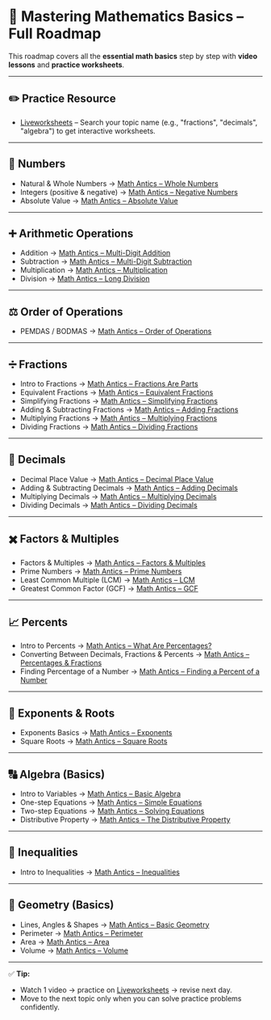 # 📘 Mastering Mathematics Basics – Full Roadmap

This roadmap covers all the **essential math basics** step by step with **video lessons** and **practice worksheets**.

---

## ✏️ Practice Resource
- [Liveworksheets](https://www.liveworksheets.com/) – Search your topic name (e.g., "fractions", "decimals", "algebra") to get interactive worksheets.

---

## 🔢 Numbers
- Natural & Whole Numbers → [Math Antics – Whole Numbers](https://www.youtube.com/watch?v=2VkqY4xrwsc)  
- Integers (positive & negative) → [Math Antics – Negative Numbers](https://www.youtube.com/watch?v=Z6lP2Qv-4w0)  
- Absolute Value → [Math Antics – Absolute Value](https://www.youtube.com/watch?v=9spDGBeoV8o)

---

## ➕ Arithmetic Operations
- Addition → [Math Antics – Multi-Digit Addition](https://www.youtube.com/watch?v=Q8mD4fFfknc)  
- Subtraction → [Math Antics – Multi-Digit Subtraction](https://www.youtube.com/watch?v=7DkX5MJmYBM)  
- Multiplication → [Math Antics – Multiplication](https://www.youtube.com/watch?v=6WtuYq5aGTA)  
- Division → [Math Antics – Long Division](https://www.youtube.com/watch?v=3Kz3-89ZXt4)

---

## ⚖️ Order of Operations
- PEMDAS / BODMAS → [Math Antics – Order of Operations](https://www.youtube.com/watch?v=dAgfnK528RA)

---

## ➗ Fractions
- Intro to Fractions → [Math Antics – Fractions Are Parts](https://www.youtube.com/watch?v=DnFrOetuUKg)  
- Equivalent Fractions → [Math Antics – Equivalent Fractions](https://www.youtube.com/watch?v=4lkq3DgvmJo)  
- Simplifying Fractions → [Math Antics – Simplifying Fractions](https://www.youtube.com/watch?v=3-ljt0tLx1o)  
- Adding & Subtracting Fractions → [Math Antics – Adding Fractions](https://www.youtube.com/watch?v=bcV0TYIqyaQ)  
- Multiplying Fractions → [Math Antics – Multiplying Fractions](https://www.youtube.com/watch?v=6pUISnUgW9I)  
- Dividing Fractions → [Math Antics – Dividing Fractions](https://www.youtube.com/watch?v=XDGBJjLUPfg)

---

## 🔢 Decimals
- Decimal Place Value → [Math Antics – Decimal Place Value](https://www.youtube.com/watch?v=0grtXwlbf0g)  
- Adding & Subtracting Decimals → [Math Antics – Adding Decimals](https://www.youtube.com/watch?v=ayFAh4VNMFA)  
- Multiplying Decimals → [Math Antics – Multiplying Decimals](https://www.youtube.com/watch?v=8JpyGMy5YUs)  
- Dividing Decimals → [Math Antics – Dividing Decimals](https://www.youtube.com/watch?v=VhmN79WQpXI)

---

## ✖️ Factors & Multiples
- Factors & Multiples → [Math Antics – Factors & Multiples](https://www.youtube.com/watch?v=7ha78yWRDlE)  
- Prime Numbers → [Math Antics – Prime Numbers](https://www.youtube.com/watch?v=7VJ6Jk1hW2k)  
- Least Common Multiple (LCM) → [Math Antics – LCM](https://www.youtube.com/watch?v=ru7mWZJlRQg)  
- Greatest Common Factor (GCF) → [Math Antics – GCF](https://www.youtube.com/watch?v=yO3nGP0tl6s)

---

## 📈 Percents
- Intro to Percents → [Math Antics – What Are Percentages?](https://www.youtube.com/watch?v=jeN8nM0aG2s)  
- Converting Between Decimals, Fractions & Percents → [Math Antics – Percentages & Fractions](https://www.youtube.com/watch?v=XS6gZWpB1mY)  
- Finding Percentage of a Number → [Math Antics – Finding a Percent of a Number](https://www.youtube.com/watch?v=Z8lmboXzjM0)

---

## 🧮 Exponents & Roots
- Exponents Basics → [Math Antics – Exponents](https://www.youtube.com/watch?v=0tDDNG5GYus)  
- Square Roots → [Math Antics – Square Roots](https://www.youtube.com/watch?v=4X8Q0ghwLOA)  

---

## 🔠 Algebra (Basics)
- Intro to Variables → [Math Antics – Basic Algebra](https://www.youtube.com/watch?v=ljhfD2JfGLo)  
- One-step Equations → [Math Antics – Simple Equations](https://www.youtube.com/watch?v=Yhtge7CNB5Q)  
- Two-step Equations → [Math Antics – Solving Equations](https://www.youtube.com/watch?v=VljnRgC0BZQ)  
- Distributive Property → [Math Antics – The Distributive Property](https://www.youtube.com/watch?v=MVyVa7yN-88)

---

## 🔎 Inequalities
- Intro to Inequalities → [Math Antics – Inequalities](https://www.youtube.com/watch?v=_TjgSjz7rjM)

---

## 📏 Geometry (Basics)
- Lines, Angles & Shapes → [Math Antics – Basic Geometry](https://www.youtube.com/watch?v=mOplhWZZBJg)  
- Perimeter → [Math Antics – Perimeter](https://www.youtube.com/watch?v=2jS7gQZQmu0)  
- Area → [Math Antics – Area](https://www.youtube.com/watch?v=4drz9G9R3J0)  
- Volume → [Math Antics – Volume](https://www.youtube.com/watch?v=HmCJ0MH0jjc)

---

✅ **Tip:**  
- Watch 1 video → practice on [Liveworksheets](https://www.liveworksheets.com/) → revise next day.  
- Move to the next topic only when you can solve practice problems confidently.
